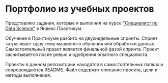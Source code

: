 # Портфолио из учебных проектов

Представляю задания, которые я выполнил на курсе ["Специалист по Data Science"][1] в Яндекс.Практикум.  

Обучение в Практикуме разбито на двухнедельные спринты. Спринт затрагивает одну тему машинного обучения или обработки данных. Самостоятельный проект является финальной фазой спринта. Проект засчитывается после ревью и одобрения опытного специалиста.

Проекты в данном репозитории находятся в самостоятельных папках и сопровождаются README. Файл содержит описание проекта, цели и методы выполнения.

[1]:https://praktikum.yandex.ru/profile/data-scientist/ 
